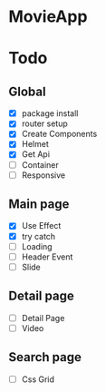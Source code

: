 # MovieApp

# Todo

## Global

- [x] package install
- [x] router setup
- [x] Create Components
- [x] Helmet
- [x] Get Api
- [ ] Container
- [ ] Responsive

## Main page

- [x] Use Effect
- [x] try catch
- [ ] Loading
- [ ] Header Event
- [ ] Slide

## Detail page

- [ ] Detail Page
- [ ] Video

## Search page

- [ ] Css Grid
